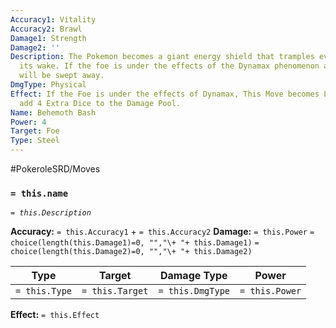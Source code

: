 ```yaml
---
Accuracy1: Vitality
Accuracy2: Brawl
Damage1: Strength
Damage2: ''
Description: The Pokemon becomes a giant energy shield that tramples everything in
  its wake. If the foe is under the effects of the Dynamax phenomenon all its energy
  will be swept away.
DmgType: Physical
Effect: If the Foe is under the effects of Dynamax, This Move becomes Lethal and you
  add 4 Extra Dice to the Damage Pool.
Name: Behemoth Bash
Power: 4
Target: Foe
Type: Steel
---
```


#PokeroleSRD/Moves

### `= this.name` 
*`= this.Description`*

**Accuracy:** `= this.Accuracy1` + `= this.Accuracy2`
**Damage:** `= this.Power` `= choice(length(this.Damage1)=0, "","\+ "+ this.Damage1)` `= choice(length(this.Damage2)=0, "","\+ "+ this.Damage2)`

| Type          | Target          | Damage Type          | Power          |
| ------------- | --------------- | ---------------- | -------------- |
| `= this.Type` | `= this.Target` | `= this.DmgType` | `= this.Power` | 

**Effect:** `= this.Effect`